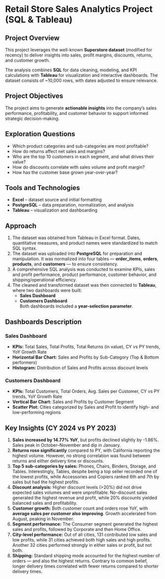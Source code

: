 # Retail Store Sales Analytics Project (SQL & Tableau)

## Project Overview  
This project leverages the well-known **Superstore dataset** (modified for recency) to deliver insights into sales, profit margins, discounts, returns, and customer growth.  

The analysis combines **SQL** for data cleaning, modeling, and KPI calculations with **Tableau** for visualization and interactive dashboards. The dataset consists of ~10,000 rows, with dates adjusted to ensure relevance.  



## Project Objectives  
The project aims to generate **actionable insights** into the company’s sales performance, profitability, and customer behavior to support informed strategic decision-making.  



## Exploration Questions  
- Which product categories and sub-categories are most profitable?  
- How do returns affect net sales and margins?  
- Who are the top 10 customers in each segment, and what drives their value?  
- How do discounts correlate with sales volume and profit margin?  
- How has the customer base grown year-over-year?  



## Tools and Technologies  
- **Excel** – dataset source and initial formatting  
- **PostgreSQL** – data preparation, normalization, and analysis  
- **Tableau** – visualization and dashboarding  



## Approach  
1. The dataset was obtained from Tableau in Excel format. Dates, quantitative measures, and product names were standardized to match SQL syntax.  
2. The dataset was uploaded into **PostgreSQL** for preparation and manipulation. It was normalized into four tables — **order_items**, **orders**, **products**, and **customers** — to ensure consistency.  
3. A comprehensive SQL analysis was conducted to examine KPIs, sales and profit performance, product performance, customer behavior, and shipping/operational efficiency.  
4. The cleaned and transformed dataset was then connected to **Tableau**, where two dashboards were built:  
   - **Sales Dashboard**  
   - **Customers Dashboard**  
   Both dashboards included a **year-selection parameter**.  



## Dashboards Description  

### Sales Dashboard  
- **KPIs:** Total Sales, Total Profits, Total Returns (in value), CY vs PY trends, YoY Growth Rate  
- **Horizontal Bar Chart:** Sales and Profits by Sub-Category (Top & Bottom performers)  
- **Histogram:** Distribution of Sales and Profits across discount levels  

### Customers Dashboard  
- **KPIs:** Total Customers, Total Orders, Avg. Sales per Customer, CY vs PY trends, YoY Growth Rate  
- **Vertical Bar Chart:** Sales and Profits by Customer Segment  
- **Scatter Plot:** Cities categorized by Sales and Profit to identify high- and low-performing regions  



## Key Insights (CY 2024 vs PY 2023)  

1. **Sales increased by 14.77% YoY**, but profits declined slightly by -1.86%. Sales peak in October–November and dip in January.  
2. **Returns rose significantly** compared to PY, with California reporting the highest volume. However, no strong correlation was found between returns and either delivery time or discounts.  
3. **Top 5 sub-categories by sales:** Phones, Chairs, Binders, Storage, and Tables. Interestingly, Tables, despite being a top seller recorded one of the lowest profits, while Accessories and Copiers ranked 6th and 7th by sales but had the highest profits. 
4. **Discount analysis:**  Higher discount levels (>20%) did not drive expected sales volumes and were unprofitable. No-discount sales generated the highest revenue and profit, while 20% discounts yielded balanced sales and profitability.
5. **Customer growth:** Both customer count and orders rose YoY, with **average sales per customer also improving**. Growth accelerated from August, peaking in November.  
6. **Segment performance:**  The Consumer segment generated the highest sales and profits, followed by Corporate and then Home Office.
7. **City-level performance:**  Out of all cities, 131 contributed low sales and low profits, while 31 cities achieved both high sales and high profits. Another 32 cities performed strongly in either sales or profit, but not both.
8. **Shipping:**  Standard shipping mode accounted for the highest number of orders — and also the highest returns. Contrary to common belief, longer delivery times correlated with fewer returns compared to shorter delivery times.
   


